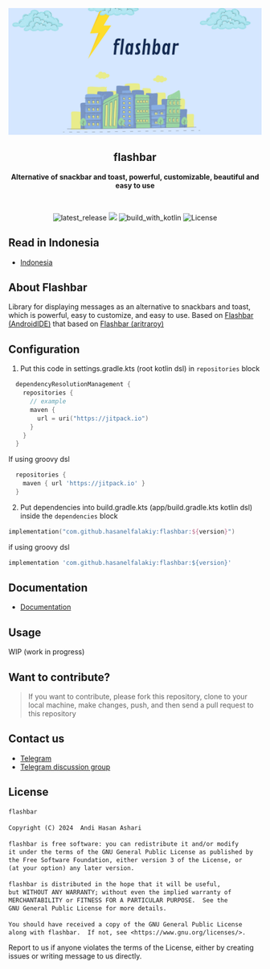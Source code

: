 <p align="center">
  <img src="./img/banner_flashbar.png" alt="app_banner"/>
</p>

<h2 align="center"><b>flashbar</b></h2>
<p align="center">
<b>Alternative of snackbar and toast, powerful, customizable, beautiful and easy to use</b>
<p><br>

<p align="center">
<!-- Latest release -->
<img src="https://img.shields.io/github/v/release/hasanelfalakiy/flashbar?include_releases&label=latest%20release&style=for-the-badge&color=brightgreen" alt="latest_release"/>
<!-- Github Repo size -->
<img src="https://img.shields.io/github/repo-size/hasanelfalakiy/flashbar?style=for-the-badge">
<!-- Build with Kotlin -->
<img src="https://img.shields.io/badge/Kotlin-C116E3?&style=for-the-badge&logo=kotlin&logoColor=white" alt="build_with_kotlin">
<!-- License -->
<img src="https://img.shields.io/github/license/hasanelfalakiy/flashbar?color=blue&style=for-the-badge&color=brightgreen" alt="License">
</p>

## Read in Indonesia

- [Indonesia](./README_IN.md)

## About Flashbar
Library for displaying messages as an alternative to snackbars and toast, which is powerful, easy to customize, and easy to use.
Based on [Flashbar (AndroidIDE)](https://github.com/AndroidIDEOfficial/AndroidIDE/tree/dev/utilities%2Fflashbar) that based on [Flashbar (aritraroy)](https://github.com/aritraroy/Flashbar)

## Configuration

1. Put this code in settings.gradle.kts (root kotlin dsl) in ```repositories``` block
```kotlin.kts
  dependencyResolutionManagement {
    repositories {
      // example
      maven {
        url = uri("https://jitpack.io")
      }
    }
  }
```
If using groovy dsl
```groovy
  repositories {
    maven { url 'https://jitpack.io' }
  }
```
2. Put dependencies into build.gradle.kts (app/build.gradle.kts kotlin dsl)
inside the ```dependencies``` block

```kotlin.kts
implementation("com.github.hasanelfalakiy:flashbar:${version}")
```
if using groovy dsl
```groovy
implementation 'com.github.hasanelfalakiy:flashbar:${version}'
```

## Documentation

- [Documentation](https://hasanelfalakiy.github.io/flashbar/)

## Usage

WIP (work in progress)


## Want to contribute?

> If you want to contribute, please fork this repository, clone to your local machine, make changes, push, and then send a pull request to this repository

## Contact us

- [Telegram](https://t.me/moonelfalakiy)
- [Telegram discussion group](https://t.me/moonlight_studio01/9)

## License

```
flashbar

Copyright (C) 2024  Andi Hasan Ashari

flashbar is free software: you can redistribute it and/or modify
it under the terms of the GNU General Public License as published by
the Free Software Foundation, either version 3 of the License, or
(at your option) any later version.

flashbar is distributed in the hope that it will be useful,
but WITHOUT ANY WARRANTY; without even the implied warranty of
MERCHANTABILITY or FITNESS FOR A PARTICULAR PURPOSE.  See the
GNU General Public License for more details.

You should have received a copy of the GNU General Public License
along with flashbar.  If not, see <https://www.gnu.org/licenses/>.

```
Report to us if anyone violates the terms of the License, either by creating issues or writing message to us directly.
